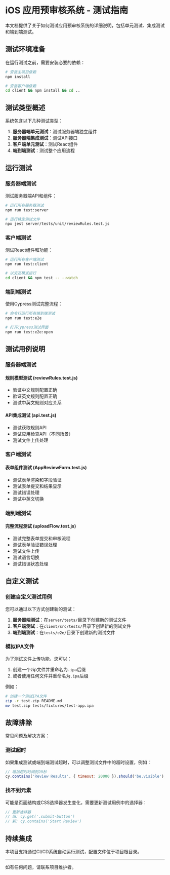 # iOS 应用预审核系统 - 测试指南

本文档提供了关于如何测试应用预审核系统的详细说明，包括单元测试、集成测试和端到端测试。

## 测试环境准备

在运行测试之前，需要安装必要的依赖：

```bash
# 安装主项目依赖
npm install

# 安装客户端依赖
cd client && npm install && cd ..
```

## 测试类型概述

系统包含以下几种测试类型：

1. **服务器端单元测试**：测试服务器端独立组件
2. **服务器端集成测试**：测试API接口
3. **客户端单元测试**：测试React组件
4. **端到端测试**：测试整个应用流程

## 运行测试

### 服务器端测试

测试服务器端API和组件：

```bash
# 运行所有服务器测试
npm run test:server

# 运行特定测试文件
npx jest server/tests/unit/reviewRules.test.js
```

### 客户端测试

测试React组件和功能：

```bash
# 运行所有客户端测试
npm run test:client

# 以交互模式运行
cd client && npm test -- --watch
```

### 端到端测试

使用Cypress测试完整流程：

```bash
# 命令行运行所有端到端测试
npm run test:e2e

# 打开Cypress测试界面
npm run test:e2e:open
```

## 测试用例说明

### 服务器端测试

#### 规则模型测试 (reviewRules.test.js)

* 验证中文规则配置正确
* 验证英文规则配置正确
* 测试中英文规则对应关系

#### API集成测试 (api.test.js)

* 测试获取规则API
* 测试应用检查API（不同场景）
* 测试文件上传处理

### 客户端测试

#### 表单组件测试 (AppReviewForm.test.js)

* 测试表单渲染和字段验证
* 测试表单提交和结果显示
* 测试错误处理
* 测试中英文切换

### 端到端测试

#### 完整流程测试 (uploadFlow.test.js)

* 测试完整表单提交和审核流程
* 测试表单验证错误处理
* 测试文件上传
* 测试语言切换
* 测试错误状态处理

## 自定义测试

### 创建自定义测试用例

您可以通过以下方式创建新的测试：

1. **服务器端测试**：在`server/tests/`目录下创建新的测试文件
2. **客户端测试**：在`client/src/tests/`目录下创建新的测试文件
3. **端到端测试**：在`tests/e2e/`目录下创建新的测试文件

### 模拟IPA文件

为了测试文件上传功能，您可以：

1. 创建一个zip文件并重命名为`.ipa`后缀
2. 或者使用任何文件并重命名为`.ipa`后缀

例如：
```bash
# 创建一个测试IPA文件
zip -r test.zip README.md
mv test.zip tests/fixtures/test-app.ipa
```

## 故障排除

常见问题及解决方案：

### 测试超时
如果集成测试或端到端测试超时，可以调整测试文件中的超时设置，例如：
```javascript
// 增加超时时间到20秒
cy.contains('Review Results', { timeout: 20000 }).should('be.visible');
```

### 找不到元素
可能是页面结构或CSS选择器发生变化，需要更新测试用例中的选择器：
```javascript
// 更新选择器
// 旧: cy.get('.submit-button')
// 新: cy.contains('Start Review')
```

## 持续集成

本项目支持通过CI/CD系统自动运行测试，配置文件位于项目根目录。

---

如有任何问题，请联系项目维护者。 